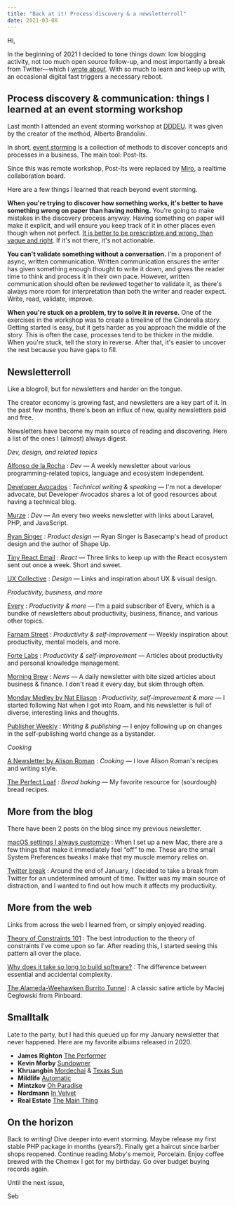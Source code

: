 ```yaml
---
title: "Back at it! Process discovery & a newsletterroll"
date: 2021-03-08
---
```


Hi,

In the beginning of 2021 I decided to tone things down: low blogging activity, not too much open source follow-up, and most importantly a break from Twitter—which I [wrote about](https://sebastiandedeyne.com/twitter-break/). With so much to learn and keep up with, an occasional digital fast triggers a necessary reboot.

## Process discovery & communication: things I learned at an event storming workshop

Last month I attended an event storming workshop at [DDDEU](https://dddeurope.com/2021/). It was given by the creator of the method, Alberto Brandolini.

In short, [event storming](https://www.eventstorming.com) is a collection of methods to discover concepts and processes in a business. The main tool: Post-Its.

Since this was remote workshop, Post-Its were replaced by [Miro](http://miro.com), a realtime collaboration board.

Here are a few things I learned that reach beyond event storming.

**When you're trying to discover how something works, it's better to have something wrong on paper than having nothing.** You're going to make mistakes in the discovery process anyway. Having something on paper will make it explicit, and will ensure you keep track of it in other places even though when not perfect. [It is better to be prescriptive and wrong, than vague and right](https://blog.leanstack.com/it-is-better-to-be-prescriptive-and-wrong-than-vague-and-right/). If it's not there, it's not actionable.

**You can't validate something without a conversation.** I'm a proponent of async, written communication. Written communication ensures the writer has given something enough thought to write it down, and gives the reader time to think and process it in their own pace. However, written communication should often be reviewed together to validate it, as there's always more room for interpretation than both the writer and reader expect. Write, read, validate, improve.

**When you're stuck on a problem, try to solve it in reverse.** One of the exercises in the workshop was to create a timeline of the Cinderella story. Getting started is easy, but it gets harder as you approach the middle of the story. This is often the case, processes tend to be thicker in the middle. When you're stuck, tell the story in reverse. After that, it's easier to uncover the rest because you have gaps to fill.

## Newsletterroll

Like a blogroll, but for newsletters and harder on the tongue.

The creator economy is growing fast, and newsletters are a key part of it. In the past few months, there's been an influx of new, quality newsletters paid and free.

Newsletters have become my main source of reading and discovering. Here a list of the ones I (almost) always digest.

*Dev, design, and related topics*

[Alfonso de la Rocha](https://adlrocha.substack.com)
: *Dev* — A weekly newsletter about various programming-related topics, language and ecosystem independent.

[Developer Avocados](https://developeravocados.net)
: *Technical writing & speaking* — I'm not a developer advocate, but Developer Avocados shares a lot of good resources about having a technical blog.

[Murze](https://freek.dev/newsletter)
: *Dev* — An every two weeks newsletter with links about Laravel, PHP, and JavaScript.

[Ryan Singer](https://mailchi.mp/hey/ryans-newsletter)
: *Product design* — Ryan Singer is Basecamp's head of product design and the author of Shape Up.

[Tiny React Email](https://tinyreact.email)
: *React* — Three links to keep up with the React ecosystem sent out once a week. Short and sweet.

[UX Collective](https://newsletter.uxdesign.cc/)
: *Design* — Links and inspiration about UX & visual design.

*Productivity, business, and more*

[Every](https://every.to)
: *Productivity & more* — I'm a paid subscriber of Every, which is a bundke of newsletters about productivity, business, finance, and various other topics.

[Farnam Street](https://fs.blog)
: *Productivity & self-improvement* — Weekly inspiration about productivity, mental models, and more.

[Forte Labs](https://fortelabs.co)
: *Productivity & self-improvement* — Articles about productivity and personal knowledge management.

[Morning Brew](https://morningbrew.com/daily/r/?kid=398f5646)
: *News* — A daily newsletter with bite sized articles about business & finance. I don't read it every day, but skim through often.

[Monday Medley by Nat Eliason](https://www.nateliason.com/join)
: *Productivity, self-improvement & more* — I started following Nat when I got into Roam, and his newsletter is full of diverse,  interesting links and thoughts.

[Publisher Weekly](https://publisherweekly.org/about/)
: *Writing & publishing* — I enjoy following up on changes in the self-publishing world change as a bystander.

*Cooking*

[A Newsletter by Alison Roman](https://anewsletter.alisoneroman.com)
: *Cooking* — I love Alison Roman's recipes and writing style.

[The Perfect Loaf](https://www.theperfectloaf.com)
: *Bread baking* — My favorite resource for (sourdough) bread recipes.

## More from the blog

There have been 2 posts on the blog since my previous newsletter.

[macOS settings I always customize](https://sebastiandedeyne.com/macos-settings-i-always-customize/)
: When I set up a new Mac, there are a few things that make it immediately feel “off” to me. These are the small System Preferences tweaks I make that my muscle memory relies on.

[Twitter break](https://sebastiandedeyne.com/twitter-break/)
: Around the end of January, I decided to take a break from Twitter for an undetermined amount of time. Twitter was my main source of distraction, and I wanted to find out how much it affects my productivity.

## More from the web

Links from across the web I learned from, or simply enjoyed reading.

[Theory of Constraints 101](https://fortelabs.co/blog/theory-of-constraints-101-table-of-contents/)
: The best introduction to the theory of constraints I've come upon so far. After reading this, I started seeing this pattern all over the place.

[Why does it take so long to build software?](https://www.simplethread.com/why-does-it-take-so-long-to-build-software/)
: The difference between essential and accidental complexity.

[The Alameda-Weehawken Burrito Tunnel](https://idlewords.com/2007/04/the_alameda_weehawken_burrito_tunnel.htm)
: A classic satire article by Maciej Cegłowski from Pinboard.

## Smalltalk

Late to the party, but I had this queued up for my January newsletter that never happened. Here are my favorite albums released in 2020.

- **James Righton** [The Performer](https://songwhip.com/james-righton/theperformer)
- **Kevin Morby** [Sundowner](https://songwhip.com/kevin-morby/sundowner2020)
- **Khruangbin** [Mordechai](https://songwhip.com/khruangbin/mordechai) & [Texas Sun](https://songwhip.com/khruangbin/texassun)
- **Mildlife** [Automatic](https://songwhip.com/mildlife/automatic)
- **Mintzkov** [Oh Paradise](https://songwhip.com/mintzkov/oh-paradise)
- **Nordmann** [In Velvet](https://songwhip.com/nordmann/in-velvet)
- **Real Estate** [The Main Thing](https://songwhip.com/real-estate/themainthing)

## On the horizon

Back to writing! Dive deeper into event storming. Maybe release my first stable PHP package in months (years?). Finally get a haircut since barber shops reopened. Continue reading Moby's memoir, Porcelain. Enjoy coffee brewed with the Chemex I got for my birthday. Go over budget buying records again.

Until the next issue,

Seb
